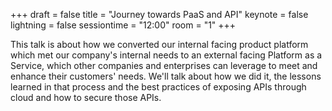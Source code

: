 +++
draft = false
title = "Journey towards PaaS and API"
keynote = false
lightning = false
sessiontime = "12:00"
room = "1"
+++

This talk is about how we converted our internal facing product platform which met our company's internal needs to an external facing Platform as a Service, which other companies and enterprises can leverage to meet and enhance their customers' needs. We'll talk about how we did it, the lessons learned in that process and the best practices of exposing APIs through cloud and how to secure those APIs.